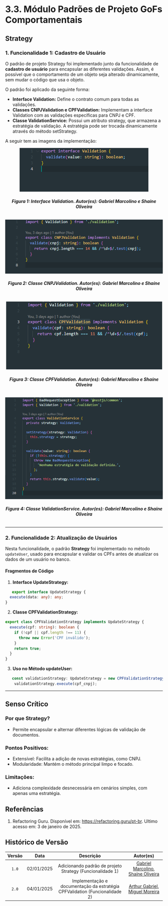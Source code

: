 # 3.3. Módulo Padrões de Projeto GoFs Comportamentais

<!-- Foco_3: Padrões de Projeto GoFs Comportamentais.

Entrega Mínima: 1 Padrão GoF Comportamental, com nível de modelagem e nível de implementação evidenciados (ou seja, código rodando e hospedado no repositório do projeto).

Apresentação (em sala) explicando o GoF Comportamental, com: (i) rastro claro aos membros participantes (MOSTRAR QUADRO DE PARTICIPAÇÕES & COMMITS); (ii) justificativas & senso crítico sobre o padrão GOF comportamental; e (iii) comentários gerais sobre o trabalho em equipe. Tempo da Apresentação: +/- 5min. Recomendação: Apresentar diretamente via Wiki ou GitPages do Projeto. Baixar os conteúdos com antecedência, evitando problemas de internet no momento de exposição nas Dinâmicas de Avaliação.

A Wiki ou GitPages do Projeto deve conter um tópico dedicado ao Módulo Padrões de Projeto GoFs Comportamentais, com 1 padrão GoF Comportamental (modelagem & implementação), histórico de versões, referências, e demais detalhamentos gerados pela equipe nesse escopo.

Demais orientações disponíveis nas Diretrizes (vide Moodle). -->

## Strategy

### 1. Funcionalidade 1: Cadastro de Usuário

O padrão de projeto Strategy foi implementado junto da funcionalidade de **cadastro de usuário** para encapsular as diferentes validações. Assim, é possível que o comportamento de um objeto seja alterado dinamicamente, sem mudar o código que usa o objeto.

O padrão foi aplicado da seguinte forma:

* **Interface Validation:** Define o contrato comum para todas as validações.
* **Classes CNPJValidation e CPFValidation:** Implementam a interface Validation com as validações específicas para CNPJ e CPF.
* **Classe ValidationService:** Possui um atributo strategy, que armazena a estratégia de validação. A estratégia pode ser trocada dinamicamente através do método setStrategy.

A seguir tem as imagens da implementação:

<div style="text-align: center;">
    <img src="./image/interface-validation.png" alt="Interface Validation">
</div>
<figcaption align='center'>
    <h6><b>Figura 1: Interface Validation. Autor(es): Gabriel Marcolino e Shaíne Oliveira</h6></b>
</figcaption>

<div style="text-align: center;">
    <img src="./image/classe-cnpj-validation.png" alt="Classe CNPJValidation">
</div>
<figcaption align='center'>
    <h6><b>Figura 2: Classe CNPJValidation. Autor(es): Gabriel Marcolino e Shaíne Oliveira</h6></b>
</figcaption>

<div style="text-align: center;">
    <img src="./image/classe-cpf-validation.png" alt="Classe CPFValidation">
</div>
<figcaption align='center'>
    <h6><b>Figura 3: Classe CPFValidation. Autor(es): Gabriel Marcolino e Shaíne Oliveira</h6></b>
</figcaption>

<div style="text-align: center;">
    <img src="./image/classe-validation-service.png" alt="Classe ValidationService">
</div>
<figcaption align='center'>
    <h6><b>Figura 4: Classe ValidationService. Autor(es): Gabriel Marcolino e Shaíne Oliveira</h6></b>
</figcaption>

---

### 2. Funcionalidade 2: Atualização de Usuários

Nesta funcionalidade, o padrão **Strategy** foi implementado no método `updateUser`, usado para encapsular e validar os CPFs antes de atualizar os dados de um usuário no banco.

#### Fragmentos de Código

1. **Interface UpdateStrategy:**
```typescript
   export interface UpdateStrategy {
  execute(data: any): any;
}
```


2. **Classe CPFValidationStrategy:**
```typescript
export class CPFValidationStrategy implements UpdateStrategy {
  execute(cpf: string): boolean {
    if (!cpf || cpf.length !== 11) {
      throw new Error('CPF inválido');
    }
    return true;
  }
}
```


3. **Uso no Método updateUser:**
```typescript
   const validationStrategy: UpdateStrategy = new CPFValidationStrategy();
    validationStrategy.execute(cpf_cnpj);
```


---

## Senso Crítico
### Por que Strategy?
- Permite encapsular e alternar diferentes lógicas de validação de documentos.

### Pontos Positivos:
- Extensível: Facilita a adição de novas estratégias, como CNPJ.
- Modularidade: Mantém o método principal limpo e focado.

### Limitações:
- Adiciona complexidade desnecessária em cenários simples, com apenas uma estratégia.

## Referências

1. Refactoring Guru. Disponível em: <https://refactoring.guru/pt-br>. Ultimo acesso em: 3 de janeiro de 2025.

## Histórico de Versão

| Versão |    Data    |           Descrição           |                                                 Autor(es)                                                  |
| :----: | :--------: | :---------------------------: | :--------------------------------------------------------------------------------------------------------: |
| `1.0`  | 02/01/2025 | Adicionando padrão de projeto Strategy (Funcionalidade 1) | [Gabriel Marcolino](https://github.com/GabrielMR360), [Shaíne Oliveira](https://github.com/ShaineOliveira) |
| `2.0`  | 04/01/2025 | Implementação e documentação da estratégia CPFValidation (Funcionalidade 2) | [Arthur Gabriel](https://github.com/ArthurGabrieel), [Miguel Moreira](https://github.com/EhOMiguel) |
